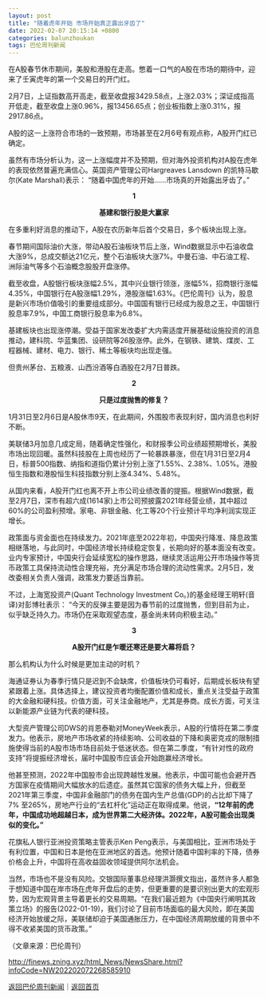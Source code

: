```yaml
---
layout: post
title: "随着虎年开始 市场开始真正露出牙齿了"
date: 2022-02-07 20:15:14 +0800
categories: balunzhoukan
tags: 巴伦周刊新闻
---
```

<p>在A股春节休市期间，美股和港股在走高。憋着一口气的A股在市场的期待中，迎来了壬寅虎年的第一个交易日的开门红。</p>
 <p>2月7日，上证指数高开高走，截至收盘报3429.58点，上涨2.03%；深证成指高开低走，截至收盘上涨0.96%，报13456.65点；创业板指数上涨0.31%，报2917.86点。</p>
 <p>A股的这一上涨符合市场的一致预期，市场甚至在2月6号有观点称，A股开门红已确定。</p>
 <p>虽然有市场分析认为，这一上涨幅度并不及预期，但对海外投资机构对A股在虎年的表现依然普遍充满信心。英国资产管理公司Hargreaves Lansdown 的凯特马歇尔(Kate Marshall)表示： “随着中国虎年的开始……市场真的开始露出牙齿了。”</p>
 <p align="center"><strong>1</strong></p><p align="center"><strong>基建和银行股是大赢家 </strong></p><p>在多重利好消息的推动下，A股在农历新年后首个交易日，多个板块出现上涨。</p>
 <p>春节期间国际油价大涨，带动A股石油板块节后上涨，Wind数据显示中石油收盘大涨9%，总成交额达21亿元，整个石油板块大涨7%。中曼石油、中石油工程、洲际油气等多个石油概念股股开盘涨停。</p>
 <p>截至收盘，A股银行板块涨幅2.5%，其中兴业银行领涨，涨幅5%，招商银行涨幅4.35%，中国银行在A股涨幅1.29%，港股涨幅1.63%。《巴伦周刊》认为，股息是新兴市场价值吸引的重要组成部分。中国国有银行已经成为股息之王，中国银行股息率7.9%，中国工商银行股息率为6.8%。 </p>
 <p>基建板块也出现涨停潮。受益于国家发改委扩大内需适度开展基础设施投资的消息推动，建科院、华蓝集团、设研院等26股涨停。此外，在钢铁、建筑、煤炭、工程器械、建材、电力、银行、稀土等板块均出现走强。</p><p>但贵州茅台、五粮液、山西汾酒等白酒股在2月7日普跌。</p>
 <p align="center"><strong>2</strong></p><p align="center"><strong>只是过度抛售的修复？</strong></p><p>1月31日至2月6日是A股休市9天，在此期间，外围股市表现利好，国内消息也利好不断。</p>
 <p>美联储3月加息几成定局，随着确定性强化，和财报季公司业绩超预期增长，美股市场出现回暖。虽然科技股在上周也经历了一轮暴跌暴涨，但在1月31日至2月4日，标普500指数、纳指和道指仍累计分别上涨了1.55%、2.38%、1.05%。港股恒生指数和港股恒生科技指数分别上涨4.34%、5.48%。 </p>
 <p>从国内来看，A股开门红也离不开上市公司业绩改善的提振。根据Wind数据，截至2月7日，深市有超六成(1614家)上市公司预披露2021年经营业绩，其中超过60%的公司盈利预增。家电、非银金融、化工等20个行业预计平均净利润实现正增长。</p>
 <p>政策面与资金面也在持续发力。2021年底至2022年初，中国央行降准、降息政策相继落地，与此同时，中国经济增长持续稳定恢复，长期向好的基本面没有改变。业内专家预计，中国央行会延续宽松的操作思路，继续灵活运用公开市场操作等货币政策工具保持流动性合理充裕，充分满足市场合理的流动性需求。2月5日，发改委相关负责人强调，政策发力要适当靠前。 </p>
 <p>不过，上海宽投资产(Quant Technology Investment Co。)的基金经理王明轩(音译)对彭博社表示： “今天的反弹主要是因为春节前的过度抛售，但到目前为止，似乎缺乏持久力。市场仍在采取观望态度，基金尚未转向积极主动。” </p>
 <p align="center"><strong>3</strong></p><p align="center"><strong>A股开门红是乍暖还寒还是要大幕将启？ </strong></p><p>那么机构认为什么时候是更加主动的时机？</p>
 <p>海通证券认为春季行情只是迟到不会缺席，价值板块仍可看好，后期成长板块有望紧跟着上涨。具体选择上，建议投资者均衡配置价值和成长，重点关注受益于政策的大金融和硬科技。价值方面，可关注金融地产，尤其是券商。成长方面，可关注以新能源产业链为代表的硬科技。 </p>
 <p>大型资产管理公司DWS的肖恩泰勒对MoneyWeek表示，A股的行情将在第二季度发力。他表示，房地产市场收紧的持续影响、公司收益的下降和奥密克戎的限制措施使得当前的A股市场市场目前处于低迷状态。但在第二季度，“有针对性的政府支持”将提振经济增长，届时中国股市应该会开始跑赢经济增长。 </p>
 <p>他甚至预测，2022年中国股市会出现跨越性发展。他表示，中国可能也会避开西方国家在疫情期间大幅放水的后遗症。虽然其它国家的债务大幅上升，但截至2021年第三季度，中国非金融部门的债务在国内生产总值(GDP)的占比却下降了7% 至265%，房地产行业的“去杠杆化”运动正在取得成果。他说，<strong>“12年前的虎年，中国成功地超越日本，成为世界第二大经济体。2022年，A股可能会出现类似的变化。”</strong></p>
 <p>花旗私人银行亚洲投资策略主管表示Ken Peng表示，与美国相比，亚洲市场处于有利位置，中国和日本是他在亚洲地区的首选。他预计随着中国利率的下降，债券价格会上升，中国将在高收益固收领域提供阿尔法机会。</p>
 <p>当然，市场也不是没有风险。交银国际董事总经理洪灏撰文指出，虽然许多人都急于想知道中国在岸市场在虎年开盘后的走势，但更重要的是要识别出更大的宏观形势，因为宏观背景主导着更长的交易周期。“在我们最近题为《中国央行阐明其政策立场》的报告(2022-01-19)，我们讨论了目前市场面临的最大风险，即在美国经济开始放缓之际，美联储却迫于美国通胀压力，在中国经济周期放缓的背景中不得不收紧美国的货币政策。”</p><p class="em_media">（文章来源：巴伦周刊）</p>

<http://finews.zning.xyz/html_News/NewsShare.html?infoCode=NW202202072268585910>

[返回巴伦周刊新闻](//finews.withounder.com/category/balunzhoukan.html)｜[返回首页](//finews.withounder.com/)